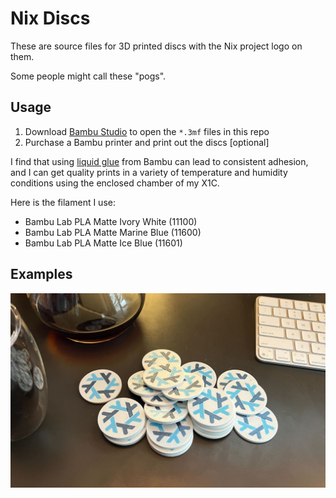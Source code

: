 # Nix Discs

These are source files for 3D printed discs with the Nix project logo on them.

Some people might call these "pogs".

## Usage

1. Download [Bambu Studio](https://github.com/bambulab/BambuStudio) to open the `*.3mf` files in this repo
2. Purchase a Bambu printer and print out the discs [optional]

I find that using [liquid glue](https://us.store.bambulab.com/products/liquid-glue-for-build-plate) from Bambu can lead to consistent adhesion, and I can get quality prints in a variety of temperature and humidity conditions using the enclosed chamber of my X1C.

Here is the filament I use:
* Bambu Lab PLA Matte Ivory White (11100)
* Bambu Lab PLA Matte Marine Blue (11600)
* Bambu Lab PLA Matte Ice Blue (11601)


## Examples

![A pile of discs on my desk](discs.jpg "Nix Discs")

